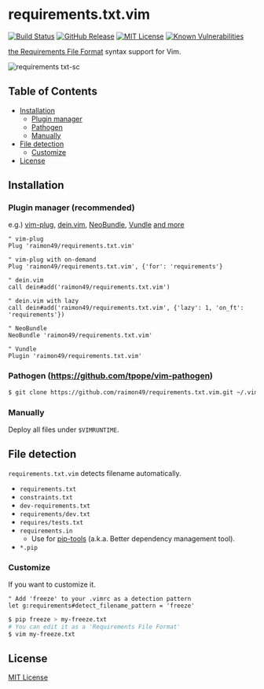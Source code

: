 requirements.txt.vim
====================

[![Build Status](https://travis-ci.org/raimon49/requirements.txt.vim.svg?branch=master)](https://travis-ci.org/raimon49/requirements.txt.vim)
[![GitHub Release](https://img.shields.io/github/release/raimon49/requirements.txt.vim.svg)](https://github.com/raimon49/requirements.txt.vim/releases)
[![MIT License](https://img.shields.io/badge/license-MIT-green.svg)](LICENSE.txt)
[![Known Vulnerabilities](https://snyk.io/test/github/raimon49/requirements.txt.vim:Gemfile.lock/badge.svg?targetFile=Gemfile.lock)](https://snyk.io/test/github/raimon49/requirements.txt.vim:Gemfile.lock?targetFile=Gemfile.lock)


[the Requirements File Format](http://pip.readthedocs.org/en/stable/reference/pip_install/#requirements-file-format) syntax support for Vim.

![requirements txt-sc](https://cloud.githubusercontent.com/assets/221802/11379923/5cbb4862-9336-11e5-8963-217b2d7df397.png)

Table of Contents
-----------------

* [Installation](#installation)
    * [Plugin manager](#plugin-manager-recommended)
    * [Pathogen](#pathogen-httpsgithubcomtpopevim-pathogen)
    * [Manually](#manually)
* [File detection](#file-detection)
    * [Customize](#customize)
* [License](#license)

Installation
------------

### Plugin manager (**recommended**)

e.g.) [vim-plug](https://github.com/junegunn/vim-plug), [dein.vim](https://github.com/Shougo/dein.vim), [NeoBundle](https://github.com/Shougo/neobundle.vim), [Vundle](https://github.com/VundleVim/Vundle.vim) [and more](https://dotfiles.github.io/)

```vim
" vim-plug
Plug 'raimon49/requirements.txt.vim'

" vim-plug with on-demand
Plug 'raimon49/requirements.txt.vim', {'for': 'requirements'}

" dein.vim
call dein#add('raimon49/requirements.txt.vim')

" dein.vim with lazy
call dein#add('raimon49/requirements.txt.vim', {'lazy': 1, 'on_ft': 'requirements'})

" NeoBundle
NeoBundle 'raimon49/requirements.txt.vim'

" Vundle
Plugin 'raimon49/requirements.txt.vim'
```

### Pathogen (https://github.com/tpope/vim-pathogen)

```sh
$ git clone https://github.com/raimon49/requirements.txt.vim.git ~/.vim/bundle/requirements.txt.vim
```

### Manually

Deploy all files under `$VIMRUNTIME`.

File detection
--------------

`requirements.txt.vim` detects filename automatically.

* `requirements.txt`
* `constraints.txt`
* `dev-requirements.txt`
* `requirements/dev.txt`
* `requires/tests.txt`
* `requirements.in`
    * Use for [pip-tools](https://github.com/nvie/pip-tools) (a.k.a. Better dependency management tool).
* `*.pip`

### Customize

If you want to customize it.

```vim
" Add 'freeze' to your .vimrc as a detection pattern
let g:requirements#detect_filename_pattern = 'freeze'
```

```sh
$ pip freeze > my-freeze.txt
# You can edit it as a 'Requirements File Format'
$ vim my-freeze.txt
```

License
-------

[MIT License](LICENSE.txt)
